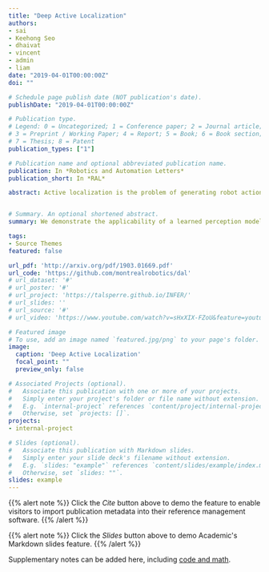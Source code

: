 ```yaml
---
title: "Deep Active Localization"
authors:
- sai
- Keehong Seo
- dhaivat
- vincent
- admin
- liam
date: "2019-04-01T00:00:00Z"
doi: ""

# Schedule page publish date (NOT publication's date).
publishDate: "2019-04-01T00:00:00Z"

# Publication type.
# Legend: 0 = Uncategorized; 1 = Conference paper; 2 = Journal article;
# 3 = Preprint / Working Paper; 4 = Report; 5 = Book; 6 = Book section;
# 7 = Thesis; 8 = Patent
publication_types: ["1"]

# Publication name and optional abbreviated publication name.
publication: In *Robotics and Automation Letters*
publication_short: In *RAL*

abstract: Active localization is the problem of generating robot actions that allow it to maximally disambiguate its pose within a reference map. Traditional approaches to this use an information-theoretic criterion for action selection and hand-crafted perceptual models. In this work we propose an end-to-end differentiable method for learning to take informative actions that is trainable entirely in simulation and then transferable to real robot hardware with zero refinement. The system is composed of two modules - a convolutional neural network for perception, and a deep reinforcement learned planning module. We introduce a multi-scale approach to the learned perceptual model since the accuracy needed to perform action selection with reinforcement learning is much less than the accuracy needed for robot control. We demonstrate that the resulting system outperforms using the traditional approach for either perception or planning. We also demonstrate our approaches robustness to different map configurations and other nuisance parameters through the use of domain randomization in training. The code is also compatible with the OpenAI gym framework, as well as the Gazebo simulator.


# Summary. An optional shortened abstract.
summary: We demonstrate the applicability of a learned perception model and an exploration policy applied to active localization on real robots.

tags:
- Source Themes
featured: false

url_pdf: 'http://arxiv.org/pdf/1903.01669.pdf'
url_code: 'https://github.com/montrealrobotics/dal'
# url_dataset: '#'
# url_poster: '#'
# url_project: 'https://talsperre.github.io/INFER/'
# url_slides: ''
# url_source: '#'
# url_video: 'https://www.youtube.com/watch?v=sHxXIX-FZoU&feature=youtu.be'

# Featured image
# To use, add an image named `featured.jpg/png` to your page's folder. 
image:
  caption: 'Deep Active Localization'
  focal_point: ""
  preview_only: false

# Associated Projects (optional).
#   Associate this publication with one or more of your projects.
#   Simply enter your project's folder or file name without extension.
#   E.g. `internal-project` references `content/project/internal-project/index.md`.
#   Otherwise, set `projects: []`.
projects:
- internal-project

# Slides (optional).
#   Associate this publication with Markdown slides.
#   Simply enter your slide deck's filename without extension.
#   E.g. `slides: "example"` references `content/slides/example/index.md`.
#   Otherwise, set `slides: ""`.
slides: example
---
```


{{% alert note %}}
Click the *Cite* button above to demo the feature to enable visitors to import publication metadata into their reference management software.
{{% /alert %}}

{{% alert note %}}
Click the *Slides* button above to demo Academic's Markdown slides feature.
{{% /alert %}}

Supplementary notes can be added here, including [code and math](https://sourcethemes.com/academic/docs/writing-markdown-latex/).
